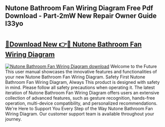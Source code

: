 ## Nutone Bathroom Fan Wiring Diagram Free Pdf Download - Part-2mW New Repair Owner Guide l33yo

# <h2><a href="http://dfkh2f.blite.top/?on=Nutone+Bathroom+Fan+Wiring+Diagram">🔗Download New 👉🔴 Nutone Bathroom Fan Wiring Diagram</a></h2>

[![Nutone Bathroom Fan Wiring Diagram download](https://i.imgur.com/lujVjoI.png)](http://dfkh2f.blite.top/?on=Nutone+Bathroom+Fan+Wiring+Diagram)
Welcome to the Future This user manual showcases the innovative features and functionalities of your new Nutone Bathroom Fan Wiring Diagram. Safety First Nutone Bathroom Fan Wiring Diagram, Always This product is designed with safety in mind. Please follow all safety precautions when operating it. The latest iteration of Nutone Bathroom Fan Wiring Diagram offers users an extensive collection of advanced features, such as gesture recognition, hands-free operation, multi-device compatibility, and personalized recommendations. We're Here to Support You Every Step of the Way Nutone Bathroom Fan Wiring Diagram. Our customer support team is available throughout your journey.
